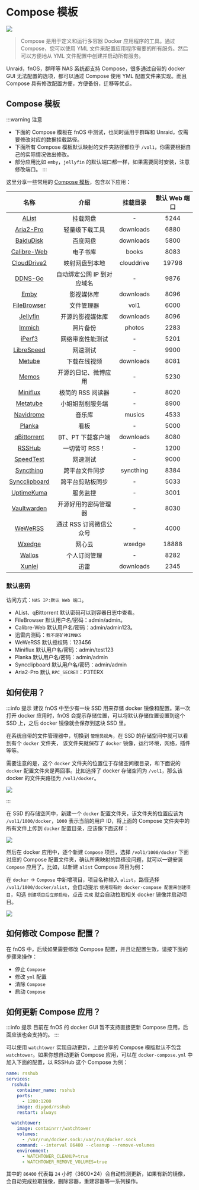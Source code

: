 # Compose 模板

![](https://img.slarker.me/wiki/d1f910c1b4c74765ba2754b10c8002e3.jpeg)

> Compose 是用于定义和运行多容器 Docker 应用程序的工具。通过 Compose，您可以使用 YML 文件来配置应用程序需要的所有服务。然后可以方便地从 YML 文件配置中创建并启动所有服务。

Unraid，fnOS，群晖等 NAS 系统都支持 Compose，很多通过自带的 docker GUI 无法配置的选项，都可以通过 Compose 使用 YML 配置文件来实现。而且 Compose 具有修改配置方便，方便备份，迁移等优点。

## Compose 模板

:::warning 注意
- 下面的 Compose 模板在 fnOS 中测试，也同时适用于群晖和 Unraid，仅需要修改对应的数据挂载路径。
- 下面所有 Compose 模板默认映射的文件夹路径都位于 `/vol1`，你需要根据自己的实际情况做出修改。
- 部分应用比如 `emby`，`jellyfin` 的默认端口都一样，如果需要同时安装，注意修改端口。
:::

这里分享一些常用的 [Compose 模板](https://www.123pan.com/s/1JKMjv-ICao)，包含以下应用：

| 名称        |     介绍      |  挂载目录 | 默认 Web 端口 |
| :-------------: | :-----------: | :----: | :----: |
| [AList](https://alist.nn.ci/zh/)       | 挂载网盘 | - | 5244 | 
| [Aria2-Pro](https://github.com/P3TERX/Aria2-Pro-Docker) |   轻量级下载工具  |  downloads | 6880 |
| [BaiduDisk](https://hub.docker.com/r/johngong/baidunetdisk)       | 百度网盘 | downloads | 5800 |
| [Calibre-Web](https://hub.docker.com/r/linuxserver/calibre-web)      |   电子书库   |  books | 8083 |
| [CloudDrive2](https://www.clouddrive2.com/) |   映射网盘到本地    |   clouddrive | 19798 |
| [DDNS-Go](https://github.com/jeessy2/ddns-go) |   自动绑定公网 IP 到对应域名  |   - | 9876 |
| [Emby](https://hub.docker.com/r/amilys/embyserver) |   影视媒体库    |   downloads | 8096 |
| [FileBrowser](https://github.com/filebrowser/filebrowser) |   文件管理器    |   vol1 | 6000 |
|  [Jellyfin](https://hub.docker.com/r/nyanmisaka/jellyfin) |   开源的影视媒体库    |   downloads | 8096 |
|  [Immich](https://immich.app/) |   照片备份    |   photos | 2283 |
|  [iPerf3](https://hub.docker.com/r/networkstatic/iperf3) |   网络带宽性能测试  |   - | 5201 |
|  [LibreSpeed](https://docs.linuxserver.io/images/docker-librespeed/) |   网速测试    |   - | 9900 |
|  [Metube](https://github.com/alexta69/metube) |   下载在线视频    |   downloads | 8081 |
|  [Memos](https://github.com/usememos/memos) |   开源的日记、微博应用    |   - | 5230 |
|  [Miniflux](https://miniflux.app/) |   极简的 RSS 阅读器    |   - | 8020 |
|  [Metatube](https://metatube-community.github.io/README_ZH/) |   小姐姐刮削服务端   |   - | 8900 |
|  [Navidrome](https://github.com/navidrome/navidrome) |   音乐库    |   musics | 4533 |
|  [Planka](https://planka.app) |   看板    |   - | 5000 |
|  [qBittorrent](https://hub.docker.com/r/linuxserver/qbittorrent) |   BT、PT 下载客户端    |   downloads | 8080 |
|  [RSSHub](https://docs.rsshub.app/) |   一切皆可 RSS！    |   - | 1200 |
|  [SpeedTest](https://hub.docker.com/r/openspeedtest/latest) |   网速测试    |   - | 9000 |
|  [Syncthing](https://docs.linuxserver.io/images/docker-syncthing) |   跨平台文件同步    |   syncthing | 8384 |
|  [Syncclipboard](https://github.com/Jeric-X/SyncClipboard) |   跨平台剪贴板同步   |   - | 5033 |
|  [UptimeKuma](https://github.com/louislam/uptime-kuma) |   服务监控  |   - | 3001 |
|  [Vaultwarden](https://hub.docker.com/r/vaultwarden/server) |   开源好用的密码管理器   |   - | 8030 |
|  [WeWeRSS](https://github.com/cooderl/wewe-rss) |   通过 RSS 订阅微信公众号    |   - | 4000 |
|  [Wxedge](https://help.onethingcloud.com/7cb4/2c7f) |   网心云    |   wxedge | 18888 |
|  [Wallos](https://github.com/ellite/Wallos) |   个人订阅管理    |   - | 8282 |
|  [Xunlei](https://github.com/cnk3x/xunlei) |   迅雷    |   downloads | 2345 |

### 默认密码

访问方式：`NAS IP:默认 Web 端口`。

- AList、qBittorrent 默认密码可以到容器日志中查看。
- FileBrowser 默认用户名/密码：admin/admin。
- Calibre-Web 默认用户名/密码：admin/admin123。
- 迅雷内测码：`我不是矿神IMNKS`
- WeWeRSS 默认授权码：123456
- Miniflux 默认用户名/密码：admin/test123
- Planka 默认用户名/密码：admin/admin
- Syncclipboard 默认用户名/密码：admin/admin
- Aria2-Pro 默认 `RPC_SECRET`：P3TERX

## 如何使用？

:::info 提示
建议 fnOS 中至少有一块 SSD 用来存储 docker 镜像和配置。第一次打开 docker 应用时，fnOS 会提示存储位置，可以将默认存储位置设置到这个 SSD 上，之后 docker 镜像就会保存到这块 SSD 里。

在系统自带的文件管理器中，切换到 `管理员视角`，在 SSD 的存储空间中就可以看到有个 `docker` 文件夹， 该文件夹就保存了 `docker` 镜像，运行环境，网络，插件等等。

需要注意的是，这个 `docker` 文件夹的位置位于存储空间根目录，和下面说的 `docker` 配置文件夹是两回事。比如选择了 docker 存储空间为 `/vol1`，那么该 docker 的文件夹路径为 `/vol1/docker`。

![](https://img.slarker.me/wiki/b7f53b07cf85475086fe98213b4aa363.png)

:::

在 SSD 的存储空间中，新建一个 `docker` 配置文件夹，该文件夹的位置应该为 `/vol1/1000/docker`，`1000` 表示当前的用户 ID，将上面的 Compose 文件夹中的所有文件上传到 `docker` 配置目录，应该像下面这样：

![](https://img.slarker.me/wiki/1e5e847f1af14f93b5bd17ca9aedbea6.png)

然后在 docker 应用中，逐个新建 `Compose` 项目，选择 `/vol1/1000/docker` 下面对应的 Compose 配置文件夹，确认所需映射的路径没问题，就可以一键安装 `Compose` 应用了。比如，以新建 `alist` Compose 项目为例：

在 `docker` -> `Compose` 中新增项目，项目名称输入 `alist`，路径选择 `/vol1/1000/docker/alist`，会自动提示 `使用现有的 docker-compose 配置来创建项目`，勾选 `创建项目后立即启动`，点击 `完成` 就会自动拉取相关 docker 镜像并启动项目。

![](https://img.slarker.me/wiki/910ff73f8ac54ddbbd60b7047dc7b56e.png)

## 如何修改 Compose 配置？

在 fnOS 中，后续如果需要修改 Compose 配置，并且让配置生效，请按下面的步骤来操作：

- 停止 `Compose`
- 修改 `yml` 配置
- 清除 `Compose`
- 启动 `Compose`

## 如何更新 Compose 应用？

:::info 提示
目前在 fnOS 的 docker GUI 暂不支持直接更新 Compose 应用，后面应该也会支持的。
:::

可以使用 `watchtower` 实现自动更新，上面分享的 Compose 模版默认不包含 `watchtower`。如果你想自动更新 Compose 应用，可以在 `docker-compose.yml` 中加入下面的配置，以 RSSHub 这个 Compose 为例：

```yml
name: rsshub
services:
  rsshub:
    container_name: rsshub
    ports:
      - 1200:1200
    image: diygod/rsshub
    restart: always

  watchtower:
    image: containrrr/watchtower
    volumes:
      - /var/run/docker.sock:/var/run/docker.sock
    command: --interval 86400 --cleanup --remove-volumes
    environment:
      - WATCHTOWER_CLEANUP=true
      - WATCHTOWER_REMOVE_VOLUMES=true

```

其中的 `86400` 代表每 `24` 小时（3600*24）会自动检测更新，如果有新的镜像，会自动完成拉取镜像，删除容器，重建容器等一系列操作。